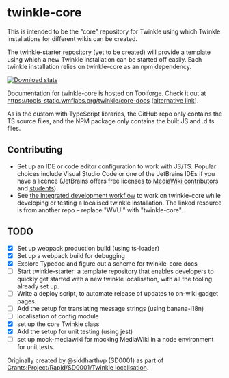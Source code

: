 # twinkle-core

This is intended to be the "core" repository for Twinkle using which Twinkle installations for different wikis can be created.

The twinkle-starter repository (yet to be created) will provide a template using which a new Twinkle installation can be started off easily. Each twinkle installation relies on twinkle-core as an npm dependency. 

[![Download stats](https://nodei.co/npm/twinkle-core.png?downloads=true&downloadRank=true)](https://nodei.co/npm/twinkle-core/)

Documentation for twinkle-core is hosted on Toolforge. Check it out at https://tools-static.wmflabs.org/twinkle/core-docs ([alternative link](https://twinkle.toolforge.org/core-docs)).

As is the custom with TypeScript libraries, the GitHub repo only contains the TS  source files, and the NPM package only contains the built JS and .d.ts files.

## Contributing
- Set up an IDE or code editor configuration to work with JS/TS. Popular choices include Visual Studio Code or one of the JetBrains IDEs if you have a licence (JetBrains offers free licenses to [MediaWiki contributors](https://www.mediawiki.org/wiki/JetBrains_IDEs) and [students](https://www.jetbrains.com/community/education/#students)). 
- See [the integrated development workflow](https://github.com/wikimedia/wvui#integrated-development-workflow) to work on twinkle-core while developing or testing a localised twinkle installation. The linked resource is from another repo – replace "WVUI" with "twinkle-core".

## TODO
- [x] Set up webpack production build (using ts-loader)
- [x] Set up a webpack build for debugging
- [x] Explore Typedoc and figure out a scheme for twinkle-core docs
- [ ] Start twinkle-starter: a template repository that enables developers to quickly get started with a new twinkle localisation, with all the tooling already set up.
- [ ] Write a deploy script, to automate release of updates to on-wiki gadget pages.
- [ ] Add the setup for translating message strings (using banana-i18n)
- [ ] localisation of config module
- [x] set up the core Twinkle class
- [x] Add the setup for unit testing (using jest) 
- [ ] set up mock-mediawiki for mocking MediaWiki in a node environment for unit tests.

Originally created by @siddharthvp (SD0001) as part of [Grants:Project/Rapid/SD0001/Twinkle localisation](https://meta.wikimedia.org/wiki/Grants:Project/Rapid/SD0001/Twinkle_localisation).
